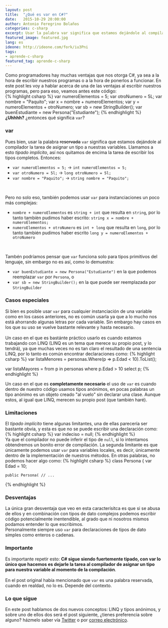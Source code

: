 ```yaml
---
layout: post
title:  "¿Qué es var en C#?"
date:   2015-10-29 20:00:00
author: Antonio Feregrino Bolaños
categories: c-sharp
excerpt: Usar la palabra var significa que estamos dejándole al compilador la tarea de asignar un tipo a nuestras variables.
featured_image: featured.jpg
lang: es
ideone: http://ideone.com/fork/iu3Pni
tags:
- aprende-c-sharp
featured_tag: aprende-c-sharp
---  
```

Como programadores hay muchas ventajas que nos otorga C#, ya sea a la hora de escribir nuestros programas o a la hora de ponerlos a funcionar. En este post les voy a hablar acerca de una de las ventajas al escribir nuestros programas, pero para eso, veamos antes este código:  
{% highlight csharp %}
var numeroElementos = 5;
var otroNumero = 5L;
var nombre = "Paquito";
var x = nombre + numeroElementos;
var y = numeroElementos + otroNumero;
var sb =  new StringBuilder();
var buenEstudiante =  new Persona("Estudiante");
{% endhighlight %}  
**¿Uhhhh?** ¿entonces qué significa `var`?  

### var  
Pues bien, usar la palabra <strike>reservada</strike> `var` significa que estamos dejándole al compilador la tarea de asignar un tipo a nuestras variables. Llamamos a esto *tipado implícito*, así nos quitamos de encima la tarea de escribir los tipos completos. Entonces:  

- `var numeroElementos = 5;` &#8594; `int numeroElementos = 5;`  
- `var otroNumero = 5l;` &#8594; `long otroNumero = 5l;`
- `var nombre = "Paquito";` &#8594; `string nombre = "Paquito";`    
<br />  

Pero no solo eso, también podemos usar `var` para instanciaciones un poco más complejas:  

- `nombre + numeroElementos` es `string + int` que resulta en `string`, por lo tanto tambièn pudimos haber escrito: `string x = nombre + numeroElementos;`  
- `numeroElementos + otroNumero` es `int + long` que resulta en `long`, por lo tanto también pudimos haber escrito `long y = numeroElementos + otroNumero`    
<br />

Tambén podríamos pensar que `var` funciona solo para tipos primitivos del lenguaje, sin embargo no es así, como lo demuestra:  

- `var buenEstudiante = new Persona("Estudiante")` en la que podemos reemplazar `var` por `Persona`, o
- `var sb = new StringBuilder();` en la que puede ser reemplazada por `StringBuilder`  
  
### Casos especiales  
Si bien es posible usar `var` para cualquier instanciación de una variable como en los casos anteriores, no es común usarla ya que a lo mucho nos está ahorrando algunas letras por cada variable. Sin embargo hay casos en los que su uso se vuelve bastante relevante y hasta necesario.  
<br />
Un caso en el que es bastánte práctico usarlo es cuando estamos trabajando con LINQ (LINQ es un tema que merece su propio post, y lo tendrá), ya que muchas veces no es tan claro el resultado de una sentencia LINQ, por lo tanto es común encontrar declaraciones como:
{% highlight csharp %}
var listaMenores = personas.Where(p => p.Edad < 10).ToList();

var listaMayores = from p in personas
				   where p.Edad > 10
				   select p;
{% endhighlight %}  

Un caso en el que es **completamente necesario** el uso de `var` es cuando dentro de nuestro código usamos tipos anónimos, en pocas palabras un tipo anónimo es un objeto creado "al vuelo" sin declarar una clase. Aunque estos, al igual que LINQ, merecen su propio post (que también haré).  

### Limitaciones
El *tipado implícito* tiene algunas limitantes, una de ellas parecería ser bastante obvia, y esta es que no se puede escribir una declaración como:
{% highlight csharp %}
var indeciso = null;
{% endhighlight %}  
Ya que el compilador no puede inferir el tipo de `null`, si lo intentamos obtendremos un bonito error de compilación.
La segunda limitante es que únicamente podemos usar `var` para variables locales, es decir, únicamente dentro de la implementación de nuestros métodos. En otras palabras, no podemos hacer algo como:
{% highlight csharp %}
class Persona 
{
	var Edad = 10;
	
	public Persona( // ...
{% endhighlight %}  
    
### Desventajas
La única gran desventaja que veo en esta caracterísitca es que si se abusa de ellos y en combinación con tipos de dato complejos podemos escribir código potencialmente inentendible, al grado que ni nosotros mismos podamos entender lo que escribimos.  
Personalmente siempre uso `var` para declaraciones de tipos de dato simples como enteros o cadenas. 

### Importante  
Es importante repetir esto: **C# sigue siendo fuertemente tipado, con var lo único que hacemos es dejarle la tarea al compilador de asignar un tipo para nuestra variable al momento de la compilación**.  
<br />
En el post original había mencionado que `var` es una palabra reservada, cuando en realdad, no lo es. Depende del contexto.

### Lo que sigue  
En este post hablamos de dos nuevos conceptos: LINQ y tipos anónimos, y sobre uno de ellos dos será el post siguiente, ¿tienes preferencia sobre alguno? házmelo saber vía <a href="https://twitter.com/intent/tweet?text=@io_exception">Twitter</a> o por <a href="mailto:{{ site.email }}?subject={{ page.title }}">correo electrónico</a>.

